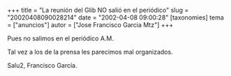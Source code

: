+++
title = "La reunión del Glib NO salió en el periódico"
slug = "20020408090028214"
date = "2002-04-08 09:00:28"
[taxonomies]
tema = ["anuncios"]
autor = ["Jose Francisco Garcia Mtz"]
+++

Pues no salimos en el periódico A.M.

Tal vez a los de la prensa les parecimos mal organizados.

Salu2, Francisco García.

